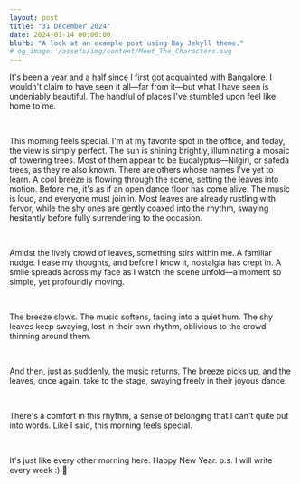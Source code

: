 ```yaml
---
layout: post
title: "31 December 2024"
date: 2024-01-14 00:00:00
blurb: "A look at an example post using Bay Jekyll theme."
# og_image: /assets/img/content/Meet_The_Characters.svg
---
```


It's been a year and a half since I first got acquainted with Bangalore. I
wouldn't claim to have seen it all—far from it—but what I have seen is
undeniably beautiful. The handful of places I've stumbled upon feel like home to
me.

<br />

This morning feels special. I'm at my favorite spot in the office, and today,
the view is simply perfect. The sun is shining brightly, illuminating a mosaic
of towering trees. Most of them appear to be Eucalyptus—Nilgiri, or safeda
trees, as they're also known. There are others whose names I've yet to learn. A
cool breeze is flowing through the scene, setting the leaves into motion. Before
me, it's as if an open dance floor has come alive. The music is loud, and
everyone must join in. Most leaves are already rustling with fervor, while the
shy ones are gently coaxed into the rhythm, swaying hesitantly before fully
surrendering to the occasion.

<br />

Amidst the lively crowd of leaves, something stirs within me. A familiar nudge.
I ease my thoughts, and before I know it, nostalgia has crept in. A smile
spreads across my face as I watch the scene unfold—a moment so simple, yet
profoundly moving.

<br />

The breeze slows. The music softens, fading into a quiet hum. The shy leaves
keep swaying, lost in their own rhythm, oblivious to the crowd thinning around
them.

<br />

And then, just as suddenly, the music returns. The breeze picks up, and the
leaves, once again, take to the stage, swaying freely in their joyous dance.

<br />

There's a comfort in this rhythm, a sense of belonging that I can't quite put
into words. Like I said, this morning feels special.

<br />

It's just like every other morning here. Happy New Year. p.s. I will write every
week :) 🌻
